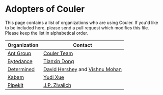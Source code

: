 # Adopters of Couler

This page contains a list of organizations who are using Couler. If you'd like to be included here, please send a pull request which modifies this file. Please keep the list in alphabetical order.

| Organization | Contact |
| ------------ | ------- |
| [Ant Group](https://www.antgroup.com/) | [Couler Team](https://github.com/orgs/couler-proj/teams/couler-team) |
| [Bytedance](https://www.bytedance.com/en/) | [Tianxin Dong](https://github.com/FogDong) |
| [Determined](https://github.com/determined-ai/determined) | [David Hershey](https://github.com/davidhershey) and [Vishnu Mohan](https://github.com/vishnu2kmohan) |
| [Kabam](https://kabam.com/) | [Yudi Xue](https://github.com/binarycrayon) |
| [Pipekit](https://pipekit.io/) | [J.P. Zivalich](https://github.com/JPZ13) |
